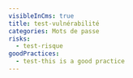 ```yaml
---
visibleInCms: true
title: test-vulnérabilité
categories: Mots de passe
risks:
  - test-risque
goodPractices:
  - test-this is a good practice
---
```

